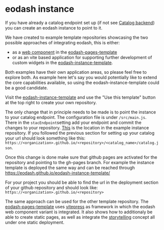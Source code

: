 # eodash instance

If you have already a catalog endpoint set up (if not see [Catalog backend](./catalog)) you can create an eodash instance to point to it.

We have created to example template repositories showcasing the two possible approaches of integrating eodash, this is either:
*  as a [web component](https://developer.mozilla.org/en-US/docs/Web/API/Web_components) in the [eodash-pages-template](https://github.com/eodash/eodash-pages-template) 
* or as an vite based application for supporting further development of custom widgets in the [eodash-instance-template](https://github.com/eodash/eodash-instance-template). 

Both examples have their own application areas, so please feel free to explore both. As example here let's say you would potentially like to extend the core capabilities available, so using the eodash-instance-template could be a good candidate.

Visit the [eodash-instance-template](https://github.com/eodash/eodash-instance-template) and use the "Use this template" button at the top right to create your own repository.

The only change that in principle needs to be made is to point the instance to your catalog endpoint. The configuration file is under `/src/main.js`. There in the `stacEndpoint`setting add your endpoint and commit the changes to your repository. [This](https://github.com/eodash/eodash-instance-template/blob/main/src/main.js#L8) is the location in the example instance repository. If you followed the previous section for setting up your catalog your url should look something like this: `https://<organization>.github.io/<repository>/<catalog_name>/catalog.json`.

Once this change is done make sure that github pages are activated for the repository and pointing to the gh-pages branch. For example the instance template is deployed the same way and can be reached through https://eodash.github.io/eodash-instance-template/

For your project you should be able to find the url in the deployment section of your github repository and should look like: `https://<organization>.github.io/<repository>`

The same approach can be used for the other template repository. The [eodash-pages-template](https://github.com/eodash/eodash-pages-template) uses [vitepress](https://vitepress.dev/) as framework in which the eodash web component variant is integrated. It also shows how to additionaly be able to create static pages, as well as integrate the [storytelling](./storytelling) concept all under one static deployment.